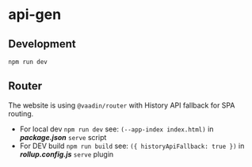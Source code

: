 # api-gen

## Development

`npm run dev`

## Router

The website is using `@vaadin/router` with History API fallback for SPA routing.

- For local dev `npm run dev` see: `(--app-index index.html)` in **_package.json_** `serve` script
- For DEV build `npm run build` see: `({ historyApiFallback: true })` in **_rollup.config.js_** `serve` plugin